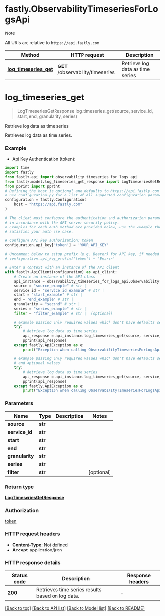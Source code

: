 # fastly.ObservabilityTimeseriesForLogsApi

> [!NOTE]
> All URIs are relative to `https://api.fastly.com`

Method | HTTP request | Description
------------- | ------------- | -------------
[**log_timeseries_get**](ObservabilityTimeseriesForLogsApi.md#log_timeseries_get) | **GET** /observability/timeseries | Retrieve log data as time series


# **log_timeseries_get**
> LogTimeseriesGetResponse log_timeseries_get(source, service_id, start, end, granularity, series)

Retrieve log data as time series

Retrieves log data as time series.

### Example

* Api Key Authentication (token):

```python
import time
import fastly
from fastly.api import observability_timeseries_for_logs_api
from fastly.model.log_timeseries_get_response import LogTimeseriesGetResponse
from pprint import pprint
# Defining the host is optional and defaults to https://api.fastly.com
# See configuration.py for a list of all supported configuration parameters.
configuration = fastly.Configuration(
    host = "https://api.fastly.com"
)

# The client must configure the authentication and authorization parameters
# in accordance with the API server security policy.
# Examples for each auth method are provided below, use the example that
# satisfies your auth use case.

# Configure API key authorization: token
configuration.api_key['token'] = 'YOUR_API_KEY'

# Uncomment below to setup prefix (e.g. Bearer) for API key, if needed
# configuration.api_key_prefix['token'] = 'Bearer'

# Enter a context with an instance of the API client
with fastly.ApiClient(configuration) as api_client:
    # Create an instance of the API class
    api_instance = observability_timeseries_for_logs_api.ObservabilityTimeseriesForLogsApi(api_client)
    source = "source_example" # str | 
    service_id = "service_id_example" # str | 
    start = "start_example" # str | 
    end = "end_example" # str | 
    granularity = "second" # str | 
    series = "series_example" # str | 
    filter = "filter_example" # str |  (optional)

    # example passing only required values which don't have defaults set
    try:
        # Retrieve log data as time series
        api_response = api_instance.log_timeseries_get(source, service_id, start, end, granularity, series)
        pprint(api_response)
    except fastly.ApiException as e:
        print("Exception when calling ObservabilityTimeseriesForLogsApi->log_timeseries_get: %s\n" % e)

    # example passing only required values which don't have defaults set
    # and optional values
    try:
        # Retrieve log data as time series
        api_response = api_instance.log_timeseries_get(source, service_id, start, end, granularity, series, filter=filter)
        pprint(api_response)
    except fastly.ApiException as e:
        print("Exception when calling ObservabilityTimeseriesForLogsApi->log_timeseries_get: %s\n" % e)
```


### Parameters

Name | Type | Description  | Notes
------------- | ------------- | ------------- | -------------
 **source** | **str**|  |
 **service_id** | **str**|  |
 **start** | **str**|  |
 **end** | **str**|  |
 **granularity** | **str**|  |
 **series** | **str**|  |
 **filter** | **str**|  | [optional]

### Return type

[**LogTimeseriesGetResponse**](LogTimeseriesGetResponse.md)

### Authorization

[token](../README.md#token)

### HTTP request headers

 - **Content-Type**: Not defined
 - **Accept**: application/json


### HTTP response details

| Status code | Description | Response headers |
|-------------|-------------|------------------|
**200** | Retrieves time series results based on log data. |  -  |

[[Back to top]](#) [[Back to API list]](../README.md#documentation-for-api-endpoints) [[Back to Model list]](../README.md#documentation-for-models) [[Back to README]](../README.md)

